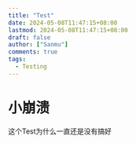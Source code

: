 ```yaml
---
title: "Test"
date: 2024-05-08T11:47:15+08:00
lastmod: 2024-05-08T11:47:15+08:00 
draft: false
author: ["Sanmu"] 
comments: true 
tags:
  - Testing            
---
```


# 小崩溃

这个Test为什么一直还是没有搞好
